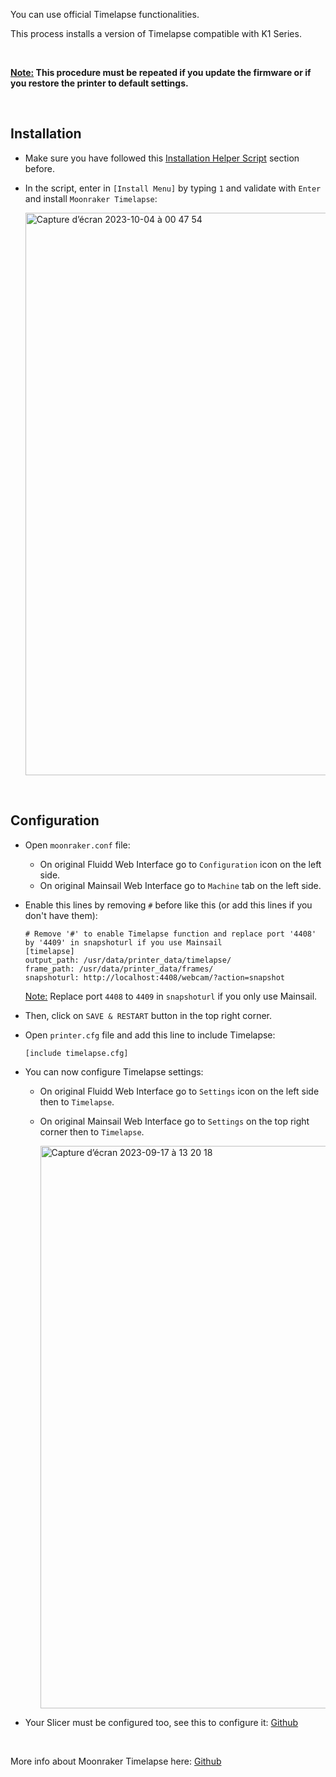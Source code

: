 You can use official Timelapse functionalities.

This process installs a version of Timelapse compatible with K1 Series.

<br />

**<u>Note:</u> This procedure must be repeated if you update the firmware or if you restore the printer to default settings.**

<br />

## Installation

- Make sure you have followed this [Installation Helper Script](https://github.com/Guilouz/Creality-K1-and-K1-Max/wiki/Installation-Helper-Script) section before.

- In the script, enter in `[Install Menu]` by typing `1` and validate with `Enter` and install `Moonraker Timelapse`:

  <img width="900" alt="Capture d’écran 2023-10-04 à 00 47 54" src="https://github.com/Guilouz/Creality-K1-and-K1-Max/assets/12702322/07001d68-0df0-4ec1-be67-e7342ce8282b">

<br />

## Configuration

-  Open `moonraker.conf` file:

   - On original Fluidd Web Interface go to `Configuration` icon on the left side.
   - On original Mainsail Web Interface go to `Machine` tab on the left side.

- Enable this lines by removing `#` before like this (or add this lines if you don't have them):

  ```
  # Remove '#' to enable Timelapse function and replace port '4408' by '4409' in snapshoturl if you use Mainsail
  [timelapse]
  output_path: /usr/data/printer_data/timelapse/
  frame_path: /usr/data/printer_data/frames/
  snapshoturl: http://localhost:4408/webcam/?action=snapshot
  ```

  <u>Note:</u> Replace port `4408` to `4409` in `snapshoturl` if you only use Mainsail.

- Then, click on `SAVE & RESTART` button in the top right corner.

- Open `printer.cfg` file and add this line to include Timelapse:

  ```
  [include timelapse.cfg]
  ```

- You can now configure Timelapse settings:

  - On original Fluidd Web Interface go to `Settings` icon on the left side then to `Timelapse`.
  - On original Mainsail Web Interface go to `Settings` on the top right corner then to `Timelapse`.

    <img width="900" alt="Capture d’écran 2023-09-17 à 13 20 18" src="https://github.com/Guilouz/Creality-K1-and-K1-Max/assets/12702322/12c1c1f8-1fc3-4666-b4d3-fca0f84ea0d4">

- Your Slicer must be configured too, see this to configure it: [Github](https://github.com/mainsail-crew/moonraker-timelapse/blob/main/docs/configuration.md#slicer-setup)

<br />

More info about Moonraker Timelapse here: [Github](https://github.com/mainsail-crew/moonraker-timelapse)

<br />